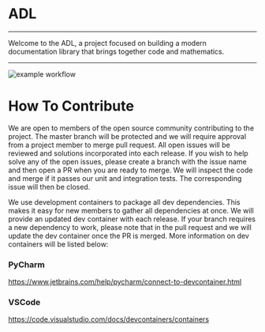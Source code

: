 # ADL

---

Welcome to the ADL, a project focused on building a modern documentation library that brings together code and mathematics. 

---

![example workflow](https://github.com/github/docs/actions/workflows/build-dev-container.yml/badge.svg)

# How To Contribute

We are open to members of the open source community contributing to the project. The master branch will be protected and we will require approval from a project member to merge pull request. All open issues will be reviewed and solutions incorporated into each release. If you wish to help solve any of the open issues, please create a branch with the issue name and then open a PR when you are ready to merge. We will inspect the code and merge if it passes our unit and integration tests. The corresponding issue will then be closed.

We use development containers to package all dev dependencies. This makes it easy for new members to gather all dependencies at once. We will provide an updated dev container with each release. If your branch requires a new dependency to work, please note that in the pull request and we will update the dev container once the PR is merged. More information on dev containers will be listed below:

### PyCharm
https://www.jetbrains.com/help/pycharm/connect-to-devcontainer.html

### VSCode
https://code.visualstudio.com/docs/devcontainers/containers
